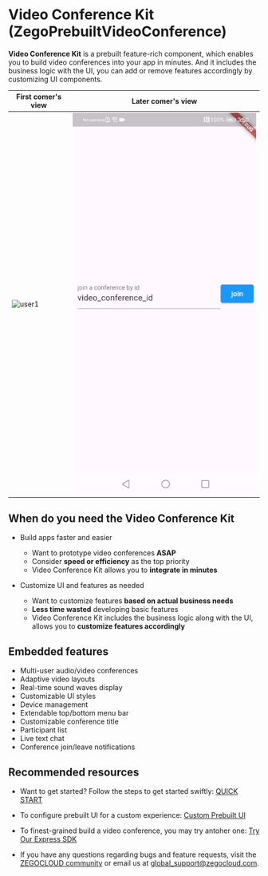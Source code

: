 # **Video Conference Kit** (ZegoPrebuiltVideoConference)

**Video Conference Kit** is a prebuilt feature-rich component, which enables you to build video conferences into your app in minutes. 
And it includes the business logic with the UI, you can add or remove features accordingly by customizing UI components.


|First comer's view| Later comer's view|
|---|---|
|![user1](./images/user1.gif)|![user2](./images/user2.gif)|

## When do you need the Video Conference Kit

- Build apps faster and easier
  - Want to prototype video conferences **ASAP**
  - Consider **speed or efficiency** as the top priority
  - Video Conference Kit allows you to **integrate in minutes**

- Customize UI and features as needed
  - Want to customize features **based on actual business needs**
  - **Less time wasted** developing basic features
  - Video Conference Kit includes the business logic along with the UI, allows you to **customize features accordingly**


## Embedded features

- Multi-user audio/video conferences
- Adaptive video layouts
- Real-time sound waves display
- Customizable UI styles
- Device management
- Extendable top/bottom menu bar
- Customizable conference title
- Participant list
- Live text chat
- Conference join/leave notifications


## Recommended resources

- Want to get started? Follow the steps to get started swiftly:
  [QUICK START](https://docs.zegocloud.com/article/14893)

- To configure prebuilt UI for a custom experience:
  [Custom Prebuilt UI](https://docs.zegocloud.com/article/14897)

- To finest-grained build a video conference, you may try antoher one:
  [Try Our Express SDK](https://docs.zegocloud.com/article/5542)

- If you have any questions regarding bugs and feature requests, visit the [ZEGOCLOUD community](https://discord.gg/EtNRATttyp) or email us at global_support@zegocloud.com.
